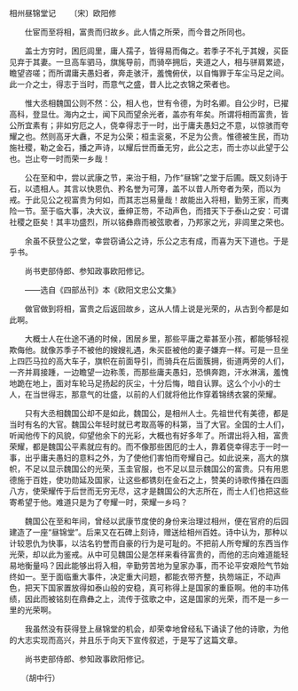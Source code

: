 相州昼锦堂记
　　〔宋〕欧阳修

　　仕宦而至将相，富贵而归故乡。此人情之所荣，而今昔之所同也。

　　盖士方穷时，困厄闾里，庸人孺子，皆得易而侮之。若季子不礼于其嫂，买臣见弃于其妻。一旦高车驷马，旗旄导前，而骑卒拥后，夹道之人，相与骈肩累迹，瞻望咨嗟；而所谓庸夫愚妇者，奔走骇汗，羞愧俯伏，以自悔罪于车尘马足之间。此一介之士，得志于当时，而意气之盛，昔人比之衣锦之荣者也。

　　惟大丞相魏国公则不然：公，相人也，世有令德，为时名卿。自公少时，已擢高科，登显仕。海内之士，闻下风而望余光者，盖亦有年矣。所谓将相而富贵，皆公所宜素有；非如穷厄之人，侥幸得志于一时，出于庸夫愚妇之不意，以惊骇而夸耀之也。然则高牙大纛，不足为公荣；桓圭衮冕，不足为公贵。惟德被生民，而功施社稷，勒之金石，播之声诗，以耀后世而垂无穷，此公之志，而士亦以此望于公也。岂止夸一时而荣一乡哉！

　　公在至和中，尝以武康之节，来治于相，乃作“昼锦”之堂于后圃。既又刻诗于石，以遗相人。其言以快恩仇、矜名誉为可薄，盖不以昔人所夸者为荣，而以为戒。于此见公之视富贵为何如，而其志岂易量哉！故能出入将相，勤劳王家，而夷险一节。至于临大事，决大议，垂绅正笏，不动声色，而措天下于泰山之安：可谓社稷之臣矣！其丰功盛烈，所以铭彝鼎而被弦歌者，乃邦家之光，非闾里之荣也。

　　余虽不获登公之堂，幸尝窃诵公之诗，乐公之志有成，而喜为天下道也。于是乎书。

　　尚书吏部侍郎、参知政事欧阳修记。

　　——选自《四部丛刊》本《欧阳文忠公文集》　　

　　做官做到将相，富贵之后返回故乡，这从人情上说是光荣的，从古到今都是如此啊。

　　大概士人在仕途不通的时候，困居乡里，那些平庸之辈甚至小孩，都能够轻视欺侮他。就像苏季子不被他的嫂嫂礼遇，朱买臣被他的妻子嫌弃一样。可是一旦坐上四匹马拉的高大车子，旗帜在前面导引，而骑兵在后面簇拥，街道两旁的人们，一齐并肩接踵，一边瞻望一边称羡，而那些庸夫愚妇，恐惧奔跑，汗水淋漓，羞愧地跪在地上，面对车轮马足扬起的灰尘，十分后悔，暗自认罪。这么个小小的士人，在当世得志，那意气的壮盛，以前的人们就将他比作穿着锦绣衣裳的荣耀。

　　只有大丞相魏国公却不是如此，魏国公，是相州人士。先祖世代有美德，都是当时有名的大官。魏国公年轻时就已考取高等的科第，当了大官。全国的士人们，听闻他传下的风貌，仰望他余下的光彩，大概也有好多年了。所谓出将入相，富贵荣耀，都是魏国公平素就应有的。而不像那些困厄的士人，靠着侥幸得志于一时一事，出乎庸夫愚妇的意料之外，为了使他们害怕而夸耀自己。如此说来，高大的旗帜，不足以显示魏国公的光荣，玉圭官服，也不足以显示魏国公的富贵。只有用恩德施于百姓，使功勋延及国家，让这些都镌刻在金石之上，赞美的诗歌传播在四面八方，使荣耀传于后世而无穷无尽，这才是魏国公的大志所在，而士人们也把这些寄希望于他。难道只是为了夸耀一时，荣耀一乡吗？

　　魏国公在至和年间，曾经以武康节度使的身份来治理过相州，便在官府的后园建造了一座“昼锦堂”。后来又在石碑上刻诗，赠送给相州百姓。诗中认为，那种以计较恩仇为快事，以沽名钓誉而自豪的行为是可耻的。不把前人所夸耀的东西当作光荣，却以此为鉴戒。从中可见魏国公是怎样来看待富贵的，而他的志向难道能轻易地衡量吗？因此能够出将入相，辛勤劳苦地为皇家办事，而不论平安艰险气节始终如一。至于面临重大事件，决定重大问题，都能衣带齐整，执笏端正，不动声色，把天下国家置放得如泰山般的安稳，真可称得上是国家的重臣啊。他的丰功伟绩，因此而被铭刻在鼎彝之上，流传于弦歌之中，这是国家的光荣，而不是一乡一里的光荣啊。

　　我虽然没有获得登上昼锦堂的机会，却荣幸地曾经私下诵读了他的诗歌，为他的大志实现而高兴，并且乐于向天下宣传叙述，于是写了这篇文章。

　　尚书吏部侍郎、参知政事欧阳修记。

　　（胡中行） 


